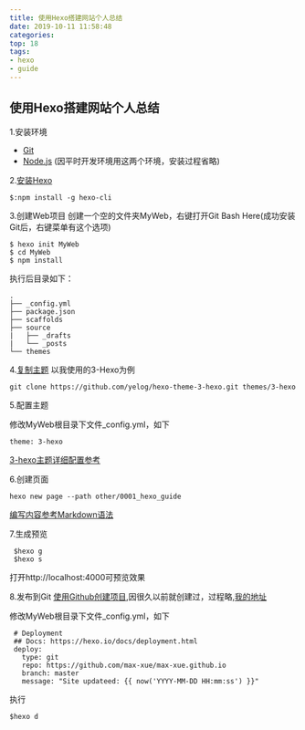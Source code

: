 ```yaml
---
title: 使用Hexo搭建网站个人总结
date: 2019-10-11 11:58:48
categories:
top: 18
tags:
- hexo
- guide
---
```


## 使用Hexo搭建网站个人总结

1.安装环境 
- [Git](http://nodejs.org/)  
- [Node.js](http://nodejs.org/)
(因平时开发环境用这两个环境，安装过程省略)

2.[安装Hexo](https://hexo.io/zh-cn/docs/)

    $:npm install -g hexo-cli


3.创建Web项目
创建一个空的文件夹MyWeb，右键打开Git Bash Here(成功安装Git后，右键菜单有这个选项)

    $ hexo init MyWeb
    $ cd MyWeb
    $ npm install


执行后目录如下：

    .
    ├── _config.yml
    ├── package.json
    ├── scaffolds
    ├── source
    |   ├── _drafts
    |   └── _posts
    └── themes


4.[复制主题](https://github.com/yelog/hexo-theme-3-hexo)
以我使用的3-Hexo为例


    git clone https://github.com/yelog/hexo-theme-3-hexo.git themes/3-hexo


5.配置主题

修改MyWeb根目录下文件_config.yml，如下


    theme: 3-hexo


[3-hexo主题详细配置参考](https://yelog.org/2017/03/23/3-hexo-instruction/)

6.创建页面


    hexo new page --path other/0001_hexo_guide


[编写内容参考Markdown语法](https://www.runoob.com/markdown/md-link.html)

7.生成预览
 
 
     $hexo g
     $hexo s
 

打开http://localhost:4000可预览效果

 8.发布到Git
 [使用Github创建项目](https://pages.github.com/),因很久以前就创建过，过程略,[我的地址](https://github.com/max-xue/max-xue.github.io)
 
 修改MyWeb根目录下文件_config.yml，如下
  
     # Deployment
     ## Docs: https://hexo.io/docs/deployment.html
     deploy:
       type: git
       repo: https://github.com/max-xue/max-xue.github.io
       branch: master
       message: "Site updateed: {{ now('YYYY-MM-DD HH:mm:ss') }}"
 

执行

    $hexo d

